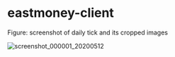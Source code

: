 # eastmoney-client

Figure: screenshot of daily tick and its cropped images

![screenshot_000001_20200512](https://github.com/konhay/eastmoney-client/assets/26830433/068a9df4-e346-43ce-b4d8-dcf9449e4bd5)
